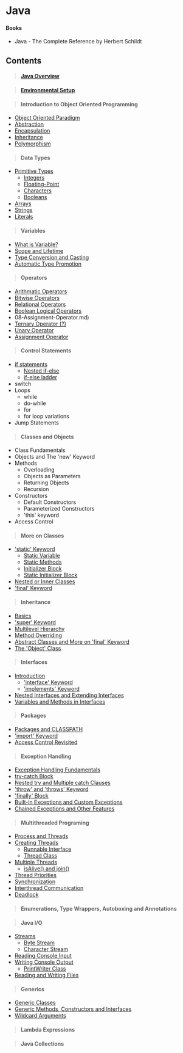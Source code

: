 # Java

#### Books

* Java - The Complete Reference by Herbert Schildt

## Contents

> #### [Java Overview](01-Java-Overview/Java-Overview.md)

> #### [Environmental Setup](02-Environmental-Setup/Environmental-Setup.md)

> #### Introduction to Object Oriented Programming

* [Object Oriented Paradigm](03-Introduiction-to-Object-Oriented-Programming/01-Object-Oriented-Paradigm.md)
* [Abstraction](03-Introduiction-to-Object-Oriented-Programming/02-Principles-of-OOP.md#Abstraction)
* [Encapsulation](03-Introduiction-to-Object-Oriented-Programming/02-Principles-of-OOP.md#Encapsulation)
* [Inheritance](03-Introduiction-to-Object-Oriented-Programming/02-Principles-of-OOP.md#Inheritance)
* [Polymorphism](03-Introduiction-to-Object-Oriented-Programming/02-Principles-of-OOP.md#Polymorphism)

> #### Data Types

* [Primitive Types](04-Data-Types/01-Primitive-Types.md)
  * [Integers](04-Data-Types/01-Primitive-Types.md#Integers)
  * [Floating-Point](04-Data-Types/01-Primitive-Types.md#Floating-Point-Types)
  * [Characters](04-Data-Types/01-Primitive-Types.md#Characters)
  * [Booleans](04-Data-Types/01-Primitive-Types.md#Booleans)
* [Arrays](04-Data-Types/02-Arrays.md)
* [Strings](04-Data-Types/03-Strings.md)
* [Literals](04-Data-Types/04-Literals.md)

> #### Variables

* [What is Variable?](05-Variable/01-What-Is-Variable.md)
* [Scope and Lifetime](05-Variable/02-Scope-And-Lifetime.md)
* [Type Conversion and Casting](05-Variable/03-Type-Converion-And-Casting.md)
* [Automatic Type Promotion](05-Variable/04-Automatic-Type-Promotion.md)

> #### Operators

* [Arithmatic Operators](06-Operators/02-Arithmetic-Operators.md)
* [Bitwise Operators](06-Operators/03-Bitwise-Operator.md)
* [Relational Operators](06-Operators/04-Relational-Operator.md)
* [Boolean Logical Operators](06-Operators/05-Logical-Operators.md)
* 08-Assignment-Operator.md)
* [Ternary Operator (?)](06-Operators/06-Ternary-Operator.md)
* [Unary Operator](06-Operators/07-Unary-Operator.md)
* [Assignment Operator](06-Operators/08-Assignment-Operator.md)

> #### Control Statements

* [if statements](07-Control-Statements/01-If-Statment.md)
  * [Nested if-else](07-Control-Statements/01-If-Statment.md#Nested-if)
  * [if-else ladder](07-Control-Statements/01-If-Statment.md#if-else-ladder)
* switch
* Loops
  * while
  * do-while
  * for
  * for loop variations
* Jump Statements

> #### Classes and Objects

* Class Fundamentals
* Objects and The 'new' Keyword
* Methods
  * Overloading
  * Objects as Parameters
  * Returning Objects
  * Recursion
* Constructors
  * Default Constructors
  * Parameterized Constructors
  * 'this' keyword
* Access Control

> #### More on Classes

* ['static' Keyword](09-More-on-Classes/01-static-Keyword.md)
  * [Static Variable](09-More-on-Classes/01-static-Keyword.md#Static-Variables)
  * [Static Methods](09-More-on-Classes/01-static-Keyword.md#Static-Methods)
  * [Initializer Block](09-More-on-Classes/01-static-Keyword.md#Initializer-Block)
  * [Static Initializer Block](09-More-on-Classes/01-static-Keyword.md#Static-Initializer-Block)
* [Nested or Inner Classes](09-More-on-Classes/02-Nested-or-Inner-Class.md)
* ['final' Keyword](09-More-on-Classes/03-final-Keyword.md)

> #### Inheritance

* [Basics](10-Inheritance/01-Basics.md)
* ['super' Keyword](10-Inheritance/02-super-Keyword.md)
* [Multilevel Hierarchy](10-Inheritance/03-Multilevel-Hierarchy.md)
* [Method Overriding](10-Inheritance/04-Method-Overriding.md)
* [Abstract Classes and More on 'final' Keyword](10-Inheritance/05-Abstract-Classes-and-More-on-final-Keyword.md)
* [The 'Object' Class](10-Inheritance/06-The-Object-Class.md)

> #### Interfaces

* [Introduction](11-Interfaces/01-Introduction.md)
  * ['interface' Keyword](11-Interfaces/01-Introduction.md#'interface'-Keyword)
  * ['implements' Keyword](11-Interfaces/01-Introduction.md#'implements'-keyword)
* [Nested Interfaces and Extending Interfaces](11-Interfaces/02-Nested-Interface-And-Extending-Interface.md)
* [Variables and Methods in Interfaces](11-Interfaces/03-Variables-And-Methods.md)

> #### Packages

* [Packages and CLASSPATH](12-Packages/01-Packages-and-CLASSPATH.md)
* ['import' Keyword](12-Packages/02-import-Keyword.md)
* [Access Control Revisited](12-Packages/03-Access-Control-Revisited.md)

> #### Exception Handling

* [Exception Handling Fundamentals](13-Exception-Handling/01-Exception-Handling-Fundamentals.md)
* [try-catch Block](13-Exception-Handling/02-try-catch-Block.md)
* [Nested try and Multiple catch Clauses](13-Exception-Handling/03-Nested-try-and-Mutiple-catch-Clauses.md)
* ['throw' and 'throws' Keyword](13-Exception-Handling/04-throw-and-throws-Keyword.md)
* ['finally' Block](13-Exception-Handling/05-finally-Keyword.md)
* [Built-in Exceptions and Custom Exceptions](13-Exception-Handling/06-Built-in-Exceptions-and-Custom-Exceptions.md)
* [Chained Exceptions and Other Features](13-Exception-Handling/07-Chained-Exception-and-Other-Features.md)

> #### Multithreaded Programing

* [Process and Threads](14-Multithreaded-Programing/01-Process-and-Threads.md)
* [Creating Threads](14-Multithreaded-Programing/02-Creating-Threads.md)
  * [Runnable Interface](14-Multithreaded-Programing/02-Creating-Threads.md#Implementing-Runnable)
  * [Thread Class](14-Multithreaded-Programing/02-Creating-Threads.md#Extending-Thread)
* [Multiple Threads](14-Multithreaded-Programing/03-Multiple-Threads.md)
  * [isAlive() and join()](14-Multithreaded-Programing/03-Multiple-Threads.md#isAlive()-and-join())
* [Thread Priorities](14-Multithreaded-Programing/04-Thread-Priorities.md)
* [Synchronization](14-Multithreaded-Programing/05-Synchronization.md)
* [Interthread Communication](14-Multithreaded-Programing/06-Interthread-Communication.md)
* [Deadlock](14-Multithreaded-Programing/07-Deadlock.md)

> #### Enumerations, Type Wrappers, Autoboxing and Annotations

> #### Java I/O
* [Streams](16-Java-IO/01-Streams.md)
  * [Byte Stream](16-Java-IO/01-Streams.md#The-Byte-Stream-Classes)
  * [Character Stream](16-Java-IO/01-Streams.md#The-Character-Stream-Classes)
* [Reading Console Input](16-Java-IO/02-Reading-Console-Input.md)
* [Writing Console Output](16-Java-IO/03-Writing-Console-Output.md)
  * [PrintWriter Class](16-Java-IO/03-Writing-Console-Output.md#The-PrintWriter-Class)
* [Reading and Writing Files](16-Java-IO/04-Reading-and-Writing-Files.md)

> #### Generics
* [Generic Classes](17-Generics/01-Generic-Classes.md)
* [Generic Methods, Constructors and Interfaces](17-Generics/02-Generic-Methods-Constructors-and-Interfaces.md)
* [Wildcard Arguments](17-Generics/03-Wildcard-Arguments.md)

> #### Lambda Expressions

> #### Java Collections
